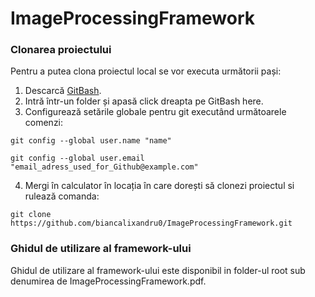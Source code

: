 # ImageProcessingFramework

### Clonarea proiectului

Pentru a putea clona proiectul local se vor executa următorii pași:
1. Descarcă [GitBash](https://git-scm.com/downloads).
2. Intră într-un folder și apasă click dreapta pe GitBash here.
3. Configurează setările globale pentru git executând următoarele comenzi:

```git config --global user.name "name"```

```git config --global user.email "email_adress_used_for_Github@example.com"```

4. Mergi în calculator în locația în care dorești să clonezi proiectul si rulează comanda:

```git clone https://github.com/biancalixandru0/ImageProcessingFramework.git```

### Ghidul de utilizare al framework-ului

Ghidul de utilizare al framework-ului este disponibil in folder-ul root sub denumirea de ImageProcessingFramework.pdf.
